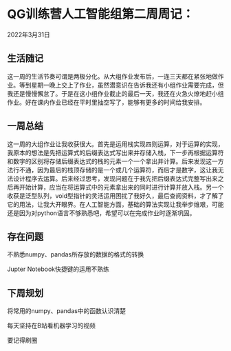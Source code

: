 # QG训练营人工智能组第二周周记：
2022年3月31日

## 生活随记

这一周的生活节奏可谓是两极分化。从大组作业发布后，一连三天都在紧张地做作业。等到星期一晚上交上了作业，虽然潜意识在告诉我还有小组作业需要完成，但我还是慢慢懈怠了。于是在这小组作业截止的最后一天，我还在火急火燎地赶小组作业。好在课内作业已经在平时里抽空写了，能够有更多的时间给我安排。

## 一周总结

这一周的大组作业让我收获很大。首先是运用栈实现四则运算，对于运算的实现，我原本的想法是先把运算式的后缀表达式写出来并存储入栈，下一步再根据运算符和数字的区别将存储后缀表达式的栈的元素一个一个拿出并计算。后来发现这一方法行不通，因为最后的栈顶存储的是一个或几个运算符，而后才是数字，这让我无法设计程序去运算。后来经过思考，发现问题在于我先把后缀表达式完整写出来之后再开始计算，应当在将运算式中的元素拿出来的同时进行计算并放入栈。另一个收获是泛型队列，void型指针的灵活运用困扰了我好久，最后查阅资料，才了解了它的用法，让我大开眼界。在人工智能方面，基础的算法实现让我举步维艰，可能还是因为对python语言不够熟悉吧，希望可以在完成作业时逐渐巩固。

## 存在问题

不熟悉numpy、pandas所存放的数据的格式的转换

Jupter Notebook快捷键的运用不熟练

## 下周规划

将常用的numpy、pandas中的函数认识清楚

每天坚持在B站看机器学习的视频

要记得刷圈

